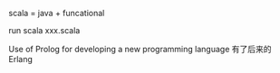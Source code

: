 
scala = java + funcational

run 
    scala xxx.scala

Use of Prolog for developing a new programming language
	有了后来的 Erlang

